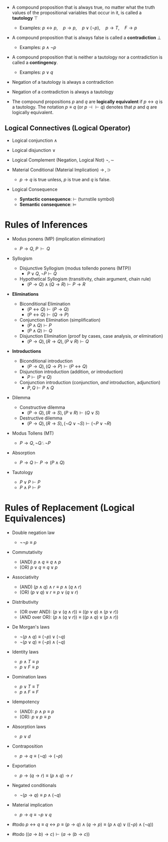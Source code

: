 

- A compound proposition that is always true, no matter what the truth values of the propositional variables that occur in it, is called a **tautology** $\top$
	- Examples: $p\leftrightarrow{p},\quad p\rightarrow{p},\quad p\lor{(\lnot{p})},\quad p\rightarrow{T},\quad F\rightarrow{p}$
- A compound proposition that is always false is called a **contradiction**  $\bot$
	- Examples: $p\land\lnot{p}$
- A compound proposition that is neither a tautology nor a contradiction is called a **contingency**. 
	- Examples: $p\lor{q}$


- Negation of a tautology is always a contradiction
- Negation of a contradiction is always a tautology


- The compound propositions $p$ and $q$ are **logically equivalent** if $p\leftrightarrow{q}$ is a tautology. The notation $p \equiv q$ (or $p \dashv \vdash q$) denotes that $p$ and $q$ are logically equivalent. 

##  Logical Connectives (Logical Operator)

- Logical conjunction $\land$
- Logical disjunction $\lor$
- Logical Complement (Negation, Logical Not) $\lnot,\sim$
- Material Conditional (Material Implication) $\rightarrow \,,\supset$
	- $p\rightarrow{q}$ is true unless, $p$ is true and $q$ is false.

- Logical Consequence
	- **Syntactic consequence**: $\vdash$ (turnstile symbol)
	- **Semantic consequence**: $\models$

# Rules of Inferences

- Modus ponens (MP) (implication elimination)
	- $P \to Q,\; P\;\; \vdash\;\; Q$
- Syllogism
	- Disjunctive Syllogism (modus tollendo ponens (MTP))
		- $\displaystyle  P\lor Q,\lnot P\vdash Q$
	- Hypothetical Syllogism (transitivity, chain argument, chain rule)
		-  $(P \to Q) \land (Q \to R) \vdash P \to R$ 
- **Eliminations**
	- Biconditional Elimination
		- $\displaystyle  (P\leftrightarrow Q)\vdash (P\to Q)$
		- $\displaystyle  (P\leftrightarrow Q)\vdash (Q\to P)$
	- Conjunction Elimination (simplification)
		- $\displaystyle  (P\land Q)\vdash P$
		- $\displaystyle  (P\land Q)\vdash Q$
	- Disjunction Elimination (proof by cases, case analysis, *or* elimination) 
		- $\displaystyle  (P\to Q),(R\to Q),(P\lor R)\vdash Q$
- **Introductions**
	- Biconditional introduction
		- $\displaystyle  (P\to Q),(Q\to P)\vdash (P\leftrightarrow Q)$
	- Disjunction introduction (addition, *or* introduction)
		- $\displaystyle  P\vdash (P\lor Q)$
	- Conjunction introduction (conjunction, *and* introduction, adjunction)
		- $\displaystyle  P,Q\vdash P\land Q$
- Dilemma
	- Constructive dilemma
		- $\displaystyle  (P\to Q),(R\to S),(P\lor R)\vdash (Q\lor S)$
	- Destructive dilemma
		- $\displaystyle  (P\to Q),(R\to S),(\neg Q\lor \neg S)\vdash (\neg P\lor \neg R)$
- Modus Tollens (MT)
	- $\displaystyle  P\rightarrow Q,\neg Q  \therefore \neg P$
- Absorption
	- $\displaystyle  P\to Q\vdash P\to (P\land Q)$

- Tautology
	- $\displaystyle  P\lor P\vdash P$
	- $\displaystyle  P\land P\vdash P$


# Rules of Replacement (Logical Equivalences)

- Double negation law 
	- $\lnot\lnot{p}\equiv{p}$
- Commutativity
	- (AND) $p\land{q}\equiv{q\land{p}}$
	- (OR) $p\lor{q}\equiv{q\lor{p}}$
- Associativity 
	- (AND) $(p\land{q})\land{r}\equiv{p\land({q}\land{r})}$
	- (OR) $(p\lor{q})\lor{r}\equiv{p\lor({q}\lor{r})}$
- Distributivity 
	- (OR over AND): $({p\lor({q\land{r}})})\equiv({({p\lor{q}})\land({p\lor{r}})})$
	- (AND over OR): $({p\land({q\lor{r}})})\equiv({({p\land{q}})\lor({p\land{r}})})$
- De Morgan's laws
	- $\lnot{(p\land{q})}\equiv{(\lnot{p})\lor{(\lnot{q})}}$
	- $\lnot{(p\lor{q})}\equiv{(\lnot{p})\land{(\lnot{q})}}$
- Identity laws
	- $p\land{T}\equiv{p}$
	- $p\lor{F}\equiv{p}$
- Domination laws 
	- $p\lor{T}\equiv{T}$
	- $p\land{F}\equiv{F}$
- Idempotency 
	- (AND): $p\land{p}\equiv{p}$
	- (OR): $p\lor{p}\equiv{p}$
- Absorption laws 
	- $p\lor d$
- Contraposition 
	- $p\rightarrow{q}\equiv{(\lnot{q})\rightarrow{(\lnot{p})}}$
- Exportation 
	- $p\rightarrow(q\rightarrow{r})\equiv{(p\land{q})\rightarrow{r}}$
- Negated conditionals
	-  $\lnot(p\rightarrow{q})\equiv{{p}\land(\lnot{q})}$
- Material implication 
	- $p\rightarrow{q}\equiv{\lnot{p}\lor{q}}$


- #todo   $p\leftrightarrow{q}\equiv{q\leftrightarrow{p}\equiv{(p\rightarrow{q})\land{(q\rightarrow{p})}\equiv{(p\land{q})\lor{((\lnot{p})\land{(\lnot{q})})}}}}$
- #todo  $((a\rightarrow{b})\rightarrow{c})\vdash(a\rightarrow({b}\rightarrow{c}))$
